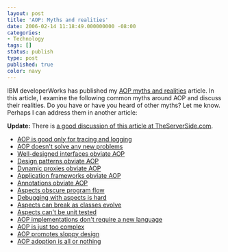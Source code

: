 ```yaml
---
layout: post
title: 'AOP: Myths and realities'
date: 2006-02-14 11:18:49.000000000 -08:00
categories:
- Technology
tags: []
status: publish
type: post
published: true
color: navy
---
```

IBM developerWorks has published my [AOP myths and realities](http://www.ibm.com/developerworks/java/library/j-aopwork15) article. In this article, I examine the following common myths around AOP and discuss their realities. Do you have or have you heard of other myths? Let me know. Perhaps I can address them in another article:

**Update:** There is [a good discussion of this article at TheServerSide.com](http://www.theserverside.com/news/thread.tss?thread_id=39026).

*   [AOP is good only for tracing and logging](http://www.ibm.com/developerworks/java/library/j-aopwork15/#N10079)
*   [AOP doesn't solve any new problems](http://www.ibm.com/developerworks/java/library/j-aopwork15/#N100C0)
*   [Well-designed interfaces obviate AOP](http://www.ibm.com/developerworks/java/library/j-aopwork15/#interfaces)
*   [Design patterns obviate AOP](http://www.ibm.com/developerworks/java/library/j-aopwork15/#N1011E)
*   [Dynamic proxies obviate AOP](http://www.ibm.com/developerworks/java/library/j-aopwork15/#N101B5)
*   [Application frameworks obviate AOP](http://www.ibm.com/developerworks/java/library/j-aopwork15/#N101F3)
*   [Annotations obviate AOP](http://www.ibm.com/developerworks/java/library/j-aopwork15/#N10222)
*   [Aspects obscure program flow](http://www.ibm.com/developerworks/java/library/j-aopwork15/#N1023F)
*   [Debugging with aspects is hard](http://www.ibm.com/developerworks/java/library/j-aopwork15/#N1026B)
*   [Aspects can break as classes evolve](http://www.ibm.com/developerworks/java/library/j-aopwork15/#N1028E)
*   [Aspects can't be unit tested](http://www.ibm.com/developerworks/java/library/j-aopwork15/#N102D6)
*   [AOP implementations don't require a new language](http://www.ibm.com/developerworks/java/library/j-aopwork15/#N102ED)
*   [AOP is just too complex](http://www.ibm.com/developerworks/java/library/j-aopwork15/#N10373)
*   [AOP promotes sloppy design](http://www.ibm.com/developerworks/java/library/j-aopwork15/#N103CA)
*   [AOP adoption is all or nothing](http://www.ibm.com/developerworks/java/library/j-aopwork15/#N103E0)
